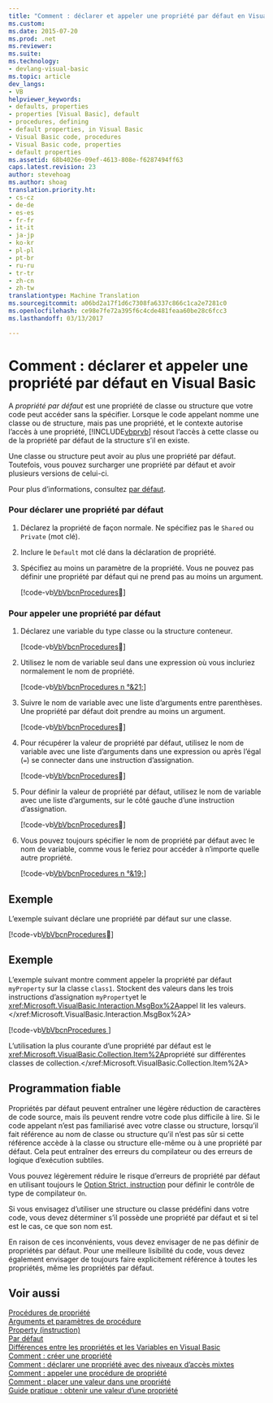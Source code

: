 ```yaml
---
title: "Comment : déclarer et appeler une propriété par défaut en Visual Basic | Documents Microsoft"
ms.custom: 
ms.date: 2015-07-20
ms.prod: .net
ms.reviewer: 
ms.suite: 
ms.technology:
- devlang-visual-basic
ms.topic: article
dev_langs:
- VB
helpviewer_keywords:
- defaults, properties
- properties [Visual Basic], default
- procedures, defining
- default properties, in Visual Basic
- Visual Basic code, procedures
- Visual Basic code, properties
- default properties
ms.assetid: 68b4026e-09ef-4613-808e-f6287494ff63
caps.latest.revision: 23
author: stevehoag
ms.author: shoag
translation.priority.ht:
- cs-cz
- de-de
- es-es
- fr-fr
- it-it
- ja-jp
- ko-kr
- pl-pl
- pt-br
- ru-ru
- tr-tr
- zh-cn
- zh-tw
translationtype: Machine Translation
ms.sourcegitcommit: a06bd2a17f1d6c7308fa6337c866c1ca2e7281c0
ms.openlocfilehash: ce98e7fe72a395f6c4cde481feaa60be28c6fcc3
ms.lasthandoff: 03/13/2017

---
```

# <a name="how-to-declare-and-call-a-default-property-in-visual-basic"></a>Comment : déclarer et appeler une propriété par défaut en Visual Basic
A *propriété par défaut* est une propriété de classe ou structure que votre code peut accéder sans la spécifier. Lorsque le code appelant nomme une classe ou de structure, mais pas une propriété, et le contexte autorise l’accès à une propriété, [!INCLUDE[vbprvb](../../../../csharp/programming-guide/concepts/linq/includes/vbprvb_md.md)] résout l’accès à cette classe ou de la propriété par défaut de la structure s’il en existe.  
  
 Une classe ou structure peut avoir au plus une propriété par défaut. Toutefois, vous pouvez surcharger une propriété par défaut et avoir plusieurs versions de celui-ci.  
  
 Pour plus d’informations, consultez [par défaut](../../../../visual-basic/language-reference/modifiers/default.md).  
  
### <a name="to-declare-a-default-property"></a>Pour déclarer une propriété par défaut  
  
1.  Déclarez la propriété de façon normale. Ne spécifiez pas le `Shared` ou `Private` (mot clé).  
  
2.  Inclure le `Default` mot clé dans la déclaration de propriété.  
  
3.  Spécifiez au moins un paramètre de la propriété. Vous ne pouvez pas définir une propriété par défaut qui ne prend pas au moins un argument.  
  
     [!code-vb[VbVbcnProcedures&#17;](./codesnippet/VisualBasic/how-to-declare-and-call-a-default-property_1.vb)]  
  
### <a name="to-call-a-default-property"></a>Pour appeler une propriété par défaut  
  
1.  Déclarez une variable du type classe ou la structure conteneur.  
  
     [!code-vb[VbVbcnProcedures&#16;](./codesnippet/VisualBasic/how-to-declare-and-call-a-default-property_2.vb)]  
  
2.  Utilisez le nom de variable seul dans une expression où vous incluriez normalement le nom de propriété.  
  
     [!code-vb[VbVbcnProcedures n °&21;](./codesnippet/VisualBasic/how-to-declare-and-call-a-default-property_3.vb)]  
  
3.  Suivre le nom de variable avec une liste d’arguments entre parenthèses. Une propriété par défaut doit prendre au moins un argument.  
  
     [!code-vb[VbVbcnProcedures&#20;](./codesnippet/VisualBasic/how-to-declare-and-call-a-default-property_4.vb)]  
  
4.  Pour récupérer la valeur de propriété par défaut, utilisez le nom de variable avec une liste d’arguments dans une expression ou après l’égal (`=`) se connecter dans une instruction d’assignation.  
  
     [!code-vb[VbVbcnProcedures&#15;](./codesnippet/VisualBasic/how-to-declare-and-call-a-default-property_5.vb)]  
  
5.  Pour définir la valeur de propriété par défaut, utilisez le nom de variable avec une liste d’arguments, sur le côté gauche d’une instruction d’assignation.  
  
     [!code-vb[VbVbcnProcedures&#14;](./codesnippet/VisualBasic/how-to-declare-and-call-a-default-property_6.vb)]  
  
6.  Vous pouvez toujours spécifier le nom de propriété par défaut avec le nom de variable, comme vous le feriez pour accéder à n’importe quelle autre propriété.  
  
     [!code-vb[VbVbcnProcedures n °&19;](./codesnippet/VisualBasic/how-to-declare-and-call-a-default-property_7.vb)]  
  
## <a name="example"></a>Exemple  
 L’exemple suivant déclare une propriété par défaut sur une classe.  
  
 [!code-vb[VbVbcnProcedures&#12;](./codesnippet/VisualBasic/how-to-declare-and-call-a-default-property_8.vb)]  
  
## <a name="example"></a>Exemple  
 L’exemple suivant montre comment appeler la propriété par défaut `myProperty` sur la classe `class1`. Stockent des valeurs dans les trois instructions d’assignation `myProperty`et le <xref:Microsoft.VisualBasic.Interaction.MsgBox%2A>appel lit les valeurs.</xref:Microsoft.VisualBasic.Interaction.MsgBox%2A>  
  
 [!code-vb[VbVbcnProcedures&#13;](./codesnippet/VisualBasic/how-to-declare-and-call-a-default-property_9.vb)]  
  
 L’utilisation la plus courante d’une propriété par défaut est le <xref:Microsoft.VisualBasic.Collection.Item%2A>propriété sur différentes classes de collection.</xref:Microsoft.VisualBasic.Collection.Item%2A>  
  
## <a name="robust-programming"></a>Programmation fiable  
 Propriétés par défaut peuvent entraîner une légère réduction de caractères de code source, mais ils peuvent rendre votre code plus difficile à lire. Si le code appelant n’est pas familiarisé avec votre classe ou structure, lorsqu’il fait référence au nom de classe ou structure qu’il n’est pas sûr si cette référence accède à la classe ou structure elle-même ou à une propriété par défaut. Cela peut entraîner des erreurs du compilateur ou des erreurs de logique d’exécution subtiles.  
  
 Vous pouvez légèrement réduire le risque d’erreurs de propriété par défaut en utilisant toujours le [Option Strict, instruction](../../../../visual-basic/language-reference/statements/option-strict-statement.md) pour définir le contrôle de type de compilateur `On`.  
  
 Si vous envisagez d’utiliser une structure ou classe prédéfini dans votre code, vous devez déterminer s’il possède une propriété par défaut et si tel est le cas, ce que son nom est.  
  
 En raison de ces inconvénients, vous devez envisager de ne pas définir de propriétés par défaut. Pour une meilleure lisibilité du code, vous devez également envisager de toujours faire explicitement référence à toutes les propriétés, même les propriétés par défaut.  
  
## <a name="see-also"></a>Voir aussi  
 [Procédures de propriété](./property-procedures.md)   
 [Arguments et paramètres de procédure](./procedure-parameters-and-arguments.md)   
 [Property (instruction)](../../../../visual-basic/language-reference/statements/property-statement.md)   
 [Par défaut](../../../../visual-basic/language-reference/modifiers/default.md)   
 [Différences entre les propriétés et les Variables en Visual Basic](./differences-between-properties-and-variables.md)   
 [Comment : créer une propriété](./how-to-create-a-property.md)   
 [Comment : déclarer une propriété avec des niveaux d’accès mixtes](./how-to-declare-a-property-with-mixed-access-levels.md)   
 [Comment : appeler une procédure de propriété](./how-to-call-a-property-procedure.md)   
 [Comment : placer une valeur dans une propriété](./how-to-put-a-value-in-a-property.md)   
 [Guide pratique : obtenir une valeur d’une propriété](./how-to-get-a-value-from-a-property.md)

